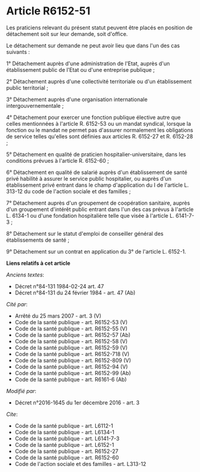 # Article R6152-51

Les praticiens relevant du présent statut peuvent être placés en position de détachement soit sur leur demande, soit
d'office. 

Le détachement sur demande ne peut avoir lieu que dans l'un des cas suivants : 

1° Détachement auprès d'une administration de l'Etat, auprès d'un établissement public de l'Etat ou d'une entreprise
publique ; 

2° Détachement auprès d'une collectivité territoriale ou d'un établissement public territorial ; 

3° Détachement auprès d'une organisation internationale intergouvernementale ; 

4° Détachement pour exercer une fonction publique élective autre que celles mentionnées à l'article R. 6152-53 ou un mandat
syndical, lorsque la fonction ou le mandat ne permet pas d'assurer normalement les obligations de service telles qu'elles
sont définies aux articles R. 6152-27 et R. 6152-28 ; 

5° Détachement en qualité de praticien hospitalier-universitaire, dans les conditions prévues à l'article R. 6152-60 ; 

6° Détachement en qualité de salarié auprès d'un établissement de santé privé habilité à assurer le service public
hospitalier, ou auprès d'un établissement privé entrant dans le champ d'application du I de l'article L. 313-12 du code de
l'action sociale et des familles ; 

7° Détachement auprès d'un groupement de coopération sanitaire, auprès d'un groupement d'intérêt public entrant dans l'un des
cas prévus à l'article L. 6134-1 ou d'une fondation hospitalière telle que visée à l'article L. 6141-7-3 ; 

8° Détachement sur le statut d'emploi de conseiller général des établissements de santé ; 

9° Détachement sur un contrat en application du 3° de l'article L. 6152-1.

**Liens relatifs à cet article**

_Anciens textes_:

  - Décret n°84-131 1984-02-24 art. 47
  - Décret n°84-131 du 24 février 1984 - art. 47 (Ab)

_Cité par_:

  - Arrêté du 25 mars 2007 - art. 3 (V)
  - Code de la santé publique - art. R6152-53 (V)
  - Code de la santé publique - art. R6152-55 (V)
  - Code de la santé publique - art. R6152-57 (Ab)
  - Code de la santé publique - art. R6152-58 (V)
  - Code de la santé publique - art. R6152-59 (V)
  - Code de la santé publique - art. R6152-718 (V)
  - Code de la santé publique - art. R6152-809 (V)
  - Code de la santé publique - art. R6152-94 (V)
  - Code de la santé publique - art. R6152-99 (Ab)
  - Code de la santé publique - art. R6161-6 (Ab)

_Modifié par_:

  - Décret n°2016-1645 du 1er décembre 2016 - art. 3

_Cite_:

  - Code de la santé publique - art. L6112-1
  - Code de la santé publique - art. L6134-1
  - Code de la santé publique - art. L6141-7-3
  - Code de la santé publique - art. L6152-1
  - Code de la santé publique - art. R6152-27
  - Code de la santé publique - art. R6152-60
  - Code de l'action sociale et des familles - art. L313-12
